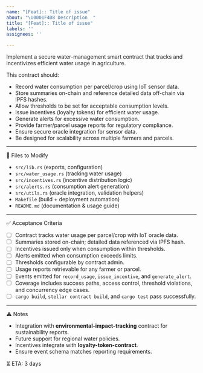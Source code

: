 ```yaml
---
name: "[Feat]:: Title of issue"
about: "\U0001F4D8 Description  "
title: "[Feat]:: Title of issue"
labels: ''
assignees: ''

---
```


Implement a secure water-management smart contract that tracks and incentivizes efficient water usage in agriculture.  

This contract should:  

- Record water consumption per parcel/crop using IoT sensor data.  
- Store summaries on-chain and reference detailed data off-chain via IPFS hashes.  
- Allow thresholds to be set for acceptable consumption levels.  
- Issue incentives (loyalty tokens) for efficient water usage.  
- Generate alerts for excessive water consumption.  
- Provide farmer/parcel usage reports for regulatory compliance.  
- Ensure secure oracle integration for sensor data.  
- Be designed for scalability across multiple farmers and parcels.  

---

📁 Files to Modify  
- `src/lib.rs` (exports, configuration)  
- `src/water_usage.rs` (tracking water usage)  
- `src/incentives.rs` (incentive distribution logic)  
- `src/alerts.rs` (consumption alert generation)  
- `src/utils.rs` (oracle integration, validation helpers)  
- `Makefile` (build + deployment automation)  
- `README.md` (documentation & usage guide)  

---

✅ Acceptance Criteria  

- [ ] Contract tracks water usage per parcel/crop with IoT oracle data.  
- [ ] Summaries stored on-chain; detailed data referenced via IPFS hash.  
- [ ] Incentives issued only when consumption within thresholds.  
- [ ] Alerts emitted when consumption exceeds limits.  
- [ ] Thresholds configurable by contract admin.  
- [ ] Usage reports retrievable for any farmer or parcel.  
- [ ] Events emitted for `record_usage`, `issue_incentive`, and `generate_alert`.  
- [ ] Coverage includes success paths, access control, threshold violations, and concurrency edge cases.  
- [ ] `cargo build`, `stellar contract build`, and `cargo test` pass successfully.  

---

⚠ Notes  
- Integration with **environmental-impact-tracking** contract for sustainability reports.  
- Future support for regional water policies.  
- Incentives integrate with **loyalty-token-contract**.  
- Ensure event schema matches reporting requirements.  

⏳ ETA: 3 days
